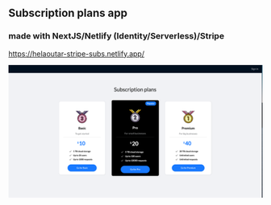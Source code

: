 ## Subscription plans app

### made with NextJS/Netlify (Identity/Serverless)/Stripe

https://helaoutar-stripe-subs.netlify.app/

![GitHub Logo](./ss.png)
